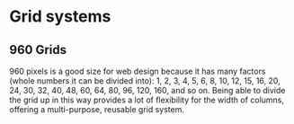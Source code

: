 <!-- TITLE: Grids -->

# Grid systems

## 960 Grids

960 pixels is a good size for web design because it has many factors (whole numbers it can be divided into): 1, 2, 3, 4, 5, 6, 8, 10, 12, 15, 16, 20, 24, 30, 32, 40, 48, 60, 64, 80, 96, 120, 160, and so on. Being able to divide the grid up in this way provides a lot of flexibility for the width of columns, offering a multi-purpose, reusable grid system.